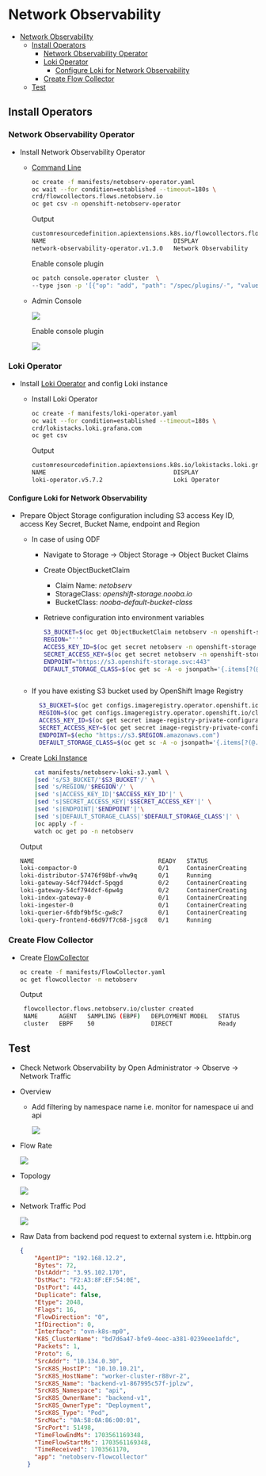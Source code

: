 # Network Observability
- [Network Observability](#network-observability)
  - [Install Operators](#install-operators)
    - [Network Observability Operator](#network-observability-operator)
    - [Loki Operator](#loki-operator)
      - [Configure Loki for Network Observability](#configure-loki-for-network-observability)
    - [Create Flow Collector](#create-flow-collector)
  - [Test](#test)

## Install Operators
### Network Observability Operator

- Install Network Observability Operator
   - [Command Line](manifests/netobserv-operator.yaml)

      ```bash
      oc create -f manifests/netobserv-operator.yaml
      oc wait --for condition=established --timeout=180s \
      crd/flowcollectors.flows.netobserv.io
      oc get csv -n openshift-netobserv-operator
      ```

      Output
    
      ```bash
      customresourcedefinition.apiextensions.k8s.io/flowcollectors.flows.netobserv.io condition met
      NAME                                    DISPLAY                 VERSION   REPLACES                                PHASE
      network-observability-operator.v1.3.0   Network Observability   1.3.0     network-observability-operator.v1.2.0   Succeeded
      ```

      Enable console plugin
    
      ```bash
      oc patch console.operator cluster  \
      --type json -p '[{"op": "add", "path": "/spec/plugins/-", "value": "netobserv-plugin"}]'
      ```
      
   - Admin Console
     
     ![](images/network-observability-operator.png)

     Enable console plugin

     ![](images/network-observability-operator-enable-console-plugin.png)

### Loki Operator
- Install [Loki Operator](loki.md) and config Loki instance 
  - Install Loki Operator
    
    ```bash
    oc create -f manifests/loki-operator.yaml
    oc wait --for condition=established --timeout=180s \
    crd/lokistacks.loki.grafana.com
    oc get csv
    ```

    Output
    
    ```bash
    customresourcedefinition.apiextensions.k8s.io/lokistacks.loki.grafana.com condition met
    NAME                                    DISPLAY                 VERSION   REPLACES                                PHASE
    loki-operator.v5.7.2                    Loki Operator           5.7.2     loki-operator.v5.7.1                    Succeeded
    ```

#### Configure Loki for Network Observability
  - Prepare Object Storage configuration including S3 access Key ID, access Key Secret, Bucket Name, endpoint and Region
      - In case of using ODF
        - Navigate to Storage -> Object Storage -> Object Bucket Claims
        - Create ObjectBucketClaim
          - Claim Name: *netobserv*
          - StorageClass: *openshift-storage.nooba.io*
          - BucketClass: *nooba-default-bucket-class*
        - Retrieve configuration into environment variables

          ```bash
          S3_BUCKET=$(oc get ObjectBucketClaim netobserv -n openshift-storage -o jsonpath='{.spec.bucketName}')
          REGION="''"
          ACCESS_KEY_ID=$(oc get secret netobserv -n openshift-storage -o jsonpath='{.data.AWS_ACCESS_KEY_ID}'|base64 -d)
          SECRET_ACCESS_KEY=$(oc get secret netobserv -n openshift-storage -o jsonpath='{.data.AWS_SECRET_ACCESS_KEY}'|base64 -d)
          ENDPOINT="https://s3.openshift-storage.svc:443"
          DEFAULT_STORAGE_CLASS=$(oc get sc -A -o jsonpath='{.items[?(@.metadata.annotations.storageclass\.kubernetes\.io/is-default-class=="true")].metadata.name}')
        ``` 
      - If you have existing S3 bucket used by OpenShift Image Registry
        
        ```bash
          S3_BUCKET=$(oc get configs.imageregistry.operator.openshift.io/cluster -o jsonpath='{.spec.storage.s3.bucket}' -n openshift-image-registry)
          REGION=$(oc get configs.imageregistry.operator.openshift.io/cluster -o jsonpath='{.spec.storage.s3.region}' -n openshift-image-registry)
          ACCESS_KEY_ID=$(oc get secret image-registry-private-configuration -o jsonpath='{.data.credentials}' -n openshift-image-registry|base64 -d|grep aws_access_key_id|awk -F'=' '{print $2}'|sed 's/^[ ]*//')
          SECRET_ACCESS_KEY=$(oc get secret image-registry-private-configuration -o jsonpath='{.data.credentials}' -n openshift-image-registry|base64 -d|grep aws_secret_access_key|awk -F'=' '{print $2}'|sed 's/^[ ]*//')
          ENDPOINT=$(echo "https://s3.$REGION.amazonaws.com")
          DEFAULT_STORAGE_CLASS=$(oc get sc -A -o jsonpath='{.items[?(@.metadata.annotations.storageclass\.kubernetes\.io/is-default-class=="true")].metadata.name}')
         ```

  - Create [Loki Instance](manifests/netobserv-loki-s3.yaml)
  
    ```bash
        cat manifests/netobserv-loki-s3.yaml \
        |sed 's/S3_BUCKET/'$S3_BUCKET'/' \
        |sed 's/REGION/'$REGION'/' \
        |sed 's|ACCESS_KEY_ID|'$ACCESS_KEY_ID'|' \
        |sed 's|SECRET_ACCESS_KEY|'$SECRET_ACCESS_KEY'|' \
        |sed 's|ENDPOINT|'$ENDPOINT'|'\
        |sed 's|DEFAULT_STORAGE_CLASS|'$DEFAULT_STORAGE_CLASS'|' \
        |oc apply -f -
        watch oc get po -n netobserv
    ```

    Output

    ```bash
    NAME                                   READY   STATUS              RESTARTS   AGE
    loki-compactor-0                       0/1     ContainerCreating   0          9s
    loki-distributor-57476f98bf-vhw9q      0/1     Running             0          9s
    loki-gateway-54cf794dcf-5pqgd          0/2     ContainerCreating   0          9s
    loki-gateway-54cf794dcf-6pw4g          0/2     ContainerCreating   0          9s
    loki-index-gateway-0                   0/1     ContainerCreating   0          9s
    loki-ingester-0                        0/1     ContainerCreating   0          9s
    loki-querier-6fdbf9bf5c-gw8c7          0/1     ContainerCreating   0          9s
    loki-query-frontend-66d97f7c68-jsgc8   0/1     Running             0          9s
    ```

### Create Flow Collector
 - Create [FlowCollector](manifests/FlowCollector.yaml)
    
   ```bash
   oc create -f manifests/FlowCollector.yaml
   oc get flowcollector -n netobserv
   ```
   
   Output
   ```bash
    flowcollector.flows.netobserv.io/cluster created
    NAME      AGENT   SAMPLING (EBPF)   DEPLOYMENT MODEL   STATUS
    cluster   EBPF    50                DIRECT             Ready
   ```

## Test
 - Check Network Observability by Open Administrator -> Observe -> Network Traffic
 - Overview
     - Add filtering by namespace name i.e. monitor for namespace ui and api
     
       ![](images/network-observability-overview.png)

- Flow Rate

    ![](images/network-observability-overall-flow-rate.png)

- Topology

    ![](images/network-observability-network-topology.png)
- Network Traffic Pod
     
    ![](images/network-traffic-pod.png)
     
- Raw Data from backend pod request to external system i.e. httpbin.org
  
  ```json
  {
      "AgentIP": "192.168.12.2",
      "Bytes": 72,
      "DstAddr": "3.95.102.170",
      "DstMac": "F2:A3:8F:EF:54:0E",
      "DstPort": 443,
      "Duplicate": false,
      "Etype": 2048,
      "Flags": 16,
      "FlowDirection": "0",
      "IfDirection": 0,
      "Interface": "ovn-k8s-mp0",
      "K8S_ClusterName": "bd7d6a47-bfe9-4eec-a381-0239eee1afdc",
      "Packets": 1,
      "Proto": 6,
      "SrcAddr": "10.134.0.30",
      "SrcK8S_HostIP": "10.10.10.21",
      "SrcK8S_HostName": "worker-cluster-r88vr-2",
      "SrcK8S_Name": "backend-v1-867995c57f-jplzw",
      "SrcK8S_Namespace": "api",
      "SrcK8S_OwnerName": "backend-v1",
      "SrcK8S_OwnerType": "Deployment",
      "SrcK8S_Type": "Pod",
      "SrcMac": "0A:58:0A:86:00:01",
      "SrcPort": 51498,
      "TimeFlowEndMs": 1703561169348,
      "TimeFlowStartMs": 1703561169348,
      "TimeReceived": 1703561170,
      "app": "netobserv-flowcollector"
    }
  ```
  